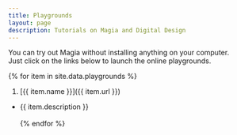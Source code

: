 ```yaml
---
title: Playgrounds
layout: page
description: Tutorials on Magia and Digital Design
---
```


You can try out Magia without installing anything on your computer.<br/>
Just click on the links below to launch the online playgrounds.

{% for item in site.data.playgrounds %}

1. [{{ item.name }}]({{ item.url }})
- {{ item.description }}
<br/><br/>
{% endfor %}
